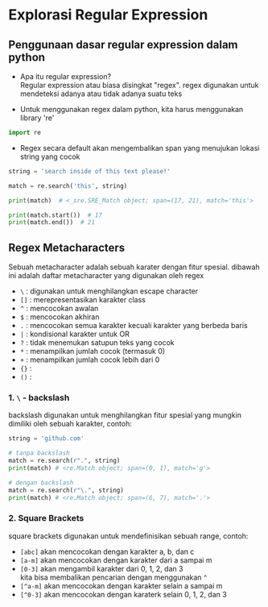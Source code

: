 # Explorasi Regular Expression
## Penggunaan dasar regular expression dalam python
- Apa itu regular expression?  
Regular expression atau biasa disingkat "regex". regex digunakan untuk mendeteksi adanya atau tidak adanya suatu teks   

- Untuk menggunakan regex dalam python, kita harus menggunakan library 're' 
```py
import re
``` 

- Regex secara default akan mengembalikan span yang menujukan lokasi string yang cocok
```py
string = 'search inside of this text please!'

match = re.search('this', string)

print(match)  # <_sre.SRE_Match object; span=(17, 21), match='this'>

print(match.start())  # 17
print(match.end())  # 21
``` 

## Regex Metacharacters 
Sebuah metacharacter adalah sebuah karater dengan fitur spesial. dibawah ini adalah daftar metacharacter yang digunakan oleh regex
- `\`     : digunakan untuk menghilangkan escape character
- `[]`    : merepresentasikan karakter class
- `^`     : mencocokan awalan
- `$`     : mencocokan akhiran
- `.`     : mencocokan semua karakter kecuali karakter yang berbeda baris
- `|`     : kondisional karakter untuk OR
- `?`     : tidak menemukan satupun teks yang cocok
- `*`     : menampilkan jumlah cocok (termasuk 0)
- `+`     : menampilkan jumlah cocok lebih dari 0
- `{}`    : 
- `()`    :

### 1. `\` - backslash  
backslash digunakan untuk menghilangkan fitur spesial yang mungkin dimiliki oleh sebuah karakter, contoh:
```py
string = 'github.com'

# tanpa backslash
match = re.search(r".", string)
print(match) # <re.Match object; span=(0, 1), match='g'>

# dengan backslash
match = re.search(r"\.", string)
print(match) # <re.Match object; span=(6, 7), match='.'>
```
### 2. Square Brackets
square brackets digunakan untuk mendefinisikan sebuah range, contoh:    
- `[abc]` akan mencocokan dengan karakter a, b, dan c 
- `[a-m]` akan mencocokan dengan karakter dari a sampai m  
- `[0-3]` akan mengambil karakter dari 0, 1, 2, dan 3   
kita bisa membalikan pencarian dengan menggunakan `^`   
- `[^a-m]` akan mencocokan dengan karakter selain a sampai m
- `[^0-3]` akan mencocokan dengan karaterk selain 0, 1, 2, dan 3